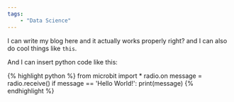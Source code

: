 ```yaml
---
tags: 
    - "Data Science"
---
```

I can write my blog here and it actually works properly right? and I can also do cool things like `this`.

And I can insert python code like this:

{% highlight python %}
from microbit import *
radio.on
message = radio.receive()
if message == 'Hello World!':
    print(message)
{% endhighlight %}